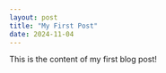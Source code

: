```yaml
---
layout: post
title: "My First Post"
date: 2024-11-04
---
```


This is the content of my first blog post!
